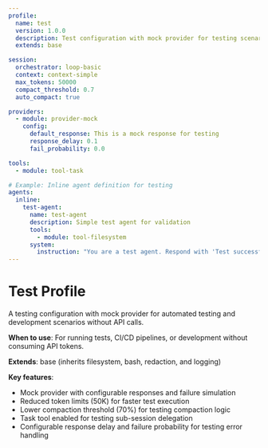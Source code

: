```yaml
---
profile:
  name: test
  version: 1.0.0
  description: Test configuration with mock provider for testing scenarios
  extends: base

session:
  orchestrator: loop-basic
  context: context-simple
  max_tokens: 50000
  compact_threshold: 0.7
  auto_compact: true

providers:
  - module: provider-mock
    config:
      default_response: This is a mock response for testing
      response_delay: 0.1
      fail_probability: 0.0

tools:
  - module: tool-task

# Example: Inline agent definition for testing
agents:
  inline:
    test-agent:
      name: test-agent
      description: Simple test agent for validation
      tools:
        - module: tool-filesystem
      system:
        instruction: "You are a test agent. Respond with 'Test successful' to any query."
---
```


# Test Profile

A testing configuration with mock provider for automated testing and development scenarios without API calls.

**When to use**: For running tests, CI/CD pipelines, or development without consuming API tokens.

**Extends**: base (inherits filesystem, bash, redaction, and logging)

**Key features**:

- Mock provider with configurable responses and failure simulation
- Reduced token limits (50K) for faster test execution
- Lower compaction threshold (70%) for testing compaction logic
- Task tool enabled for testing sub-session delegation
- Configurable response delay and failure probability for testing error handling

